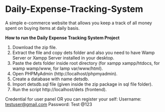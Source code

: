 # Daily-Expense-Tracking-System
A simple e-commerce website that allows you keep a track of all money spent on buying items at daily basis.


**How to run the Daily Expense Tracking System Project**

1. Download the zip file.
2. Extract the file and copy dets folder and also you need to have Wamp Server or Xampp Server installed in your desktop.
3. Paste the dets folder inside root directory (for xampp xampp/htdocs, for wamp wamp/www, for lamp var/www/html).
4. Open PHPMyAdmin (http://localhost/phpmyadmin).
5. Create a database with name detsdb.
6. Import detsdb.sql file (given inside the zip package in sql file folder).
7. Run the script http://localhost/dets (frontend).

Credential for user panel OR you can register your self:
Username: testuser@gmail.com
Password: Test @123
